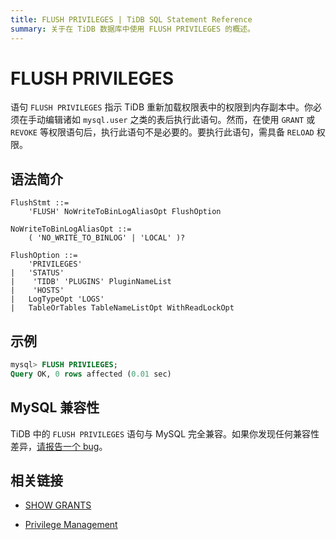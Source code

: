 ```yaml
---
title: FLUSH PRIVILEGES | TiDB SQL Statement Reference
summary: 关于在 TiDB 数据库中使用 FLUSH PRIVILEGES 的概述。
---
```


# FLUSH PRIVILEGES

语句 `FLUSH PRIVILEGES` 指示 TiDB 重新加载权限表中的权限到内存副本中。你必须在手动编辑诸如 `mysql.user` 之类的表后执行此语句。然而，在使用 `GRANT` 或 `REVOKE` 等权限语句后，执行此语句不是必要的。要执行此语句，需具备 `RELOAD` 权限。

## 语法简介

```ebnf+diagram
FlushStmt ::=
    'FLUSH' NoWriteToBinLogAliasOpt FlushOption

NoWriteToBinLogAliasOpt ::=
    ( 'NO_WRITE_TO_BINLOG' | 'LOCAL' )?

FlushOption ::=
    'PRIVILEGES'
|   'STATUS'
|    'TIDB' 'PLUGINS' PluginNameList
|    'HOSTS'
|   LogTypeOpt 'LOGS'
|   TableOrTables TableNameListOpt WithReadLockOpt
```

## 示例

```sql
mysql> FLUSH PRIVILEGES;
Query OK, 0 rows affected (0.01 sec)
```

## MySQL 兼容性

TiDB 中的 `FLUSH PRIVILEGES` 语句与 MySQL 完全兼容。如果你发现任何兼容性差异，[请报告一个 bug](https://docs.pingcap.com/tidb/stable/support)。

## 相关链接

* [SHOW GRANTS](/sql-statements/sql-statement-show-grants.md)

<CustomContent platform="tidb">

* [Privilege Management](/privilege-management.md)

</CustomContent>